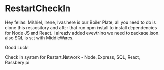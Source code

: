 # RestartCheckIn

Hey fellas: Mishiel, Irene, Ivas
here is our Boiler Plate, all you need to do is clone this respository and after that run npm install to install dependencies for Node JS and React, i already added eveything we need to package.json.
also SQL is set with MiddleWares.

Good Luck!

Check in system for Restart.Network - Node, Express, SQL, React, Rassbery pi
